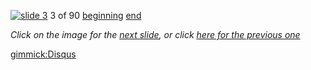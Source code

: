 [![slide 3](https://dl.dropboxusercontent.com/u/2977490/presentations/cookbook/img3.jpg)](04.md)
3 of 90
[beginning](01.md)
[end](89.md)

_Click on the image for the [next slide](04.md), or click [here for the previous one](02.md)_

[gimmick:Disqus](theodox-github)
